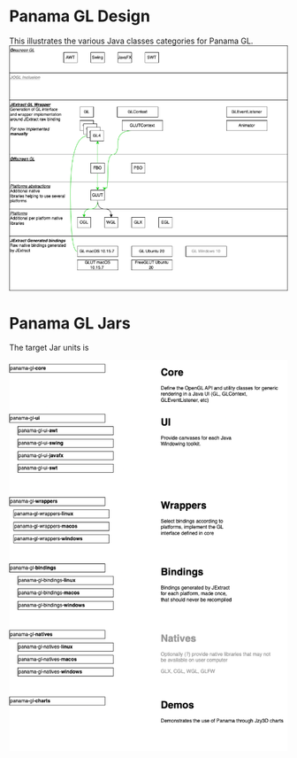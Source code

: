 
# Panama GL Design

This illustrates the various Java classes categories for Panama GL.
<img src="PanamaGL-Design.png"/>

# Panama GL Jars

The target Jar units is

<img src="PanamaGL-Design-Jars.png"/>